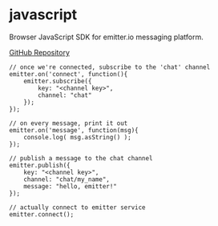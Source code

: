 # javascript
Browser JavaScript SDK for emitter.io messaging platform.

[GitHub Repository](https://github.com/emitter-io/javascript)


```
// once we're connected, subscribe to the 'chat' channel
emitter.on('connect', function(){
	emitter.subscribe({
		key: "<channel key>",
		channel: "chat"
	});
});

// on every message, print it out
emitter.on('message', function(msg){
	console.log( msg.asString() );
});

// publish a message to the chat channel
emitter.publish({
	key: "<channel key>",
	channel: "chat/my_name",
	message: "hello, emitter!"
});

// actually connect to emitter service
emitter.connect();
```